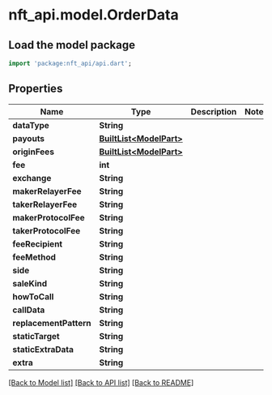 # nft_api.model.OrderData

## Load the model package
```dart
import 'package:nft_api/api.dart';
```

## Properties
Name | Type | Description | Notes
------------ | ------------- | ------------- | -------------
**dataType** | **String** |  | 
**payouts** | [**BuiltList&lt;ModelPart&gt;**](ModelPart.md) |  | 
**originFees** | [**BuiltList&lt;ModelPart&gt;**](ModelPart.md) |  | 
**fee** | **int** |  | 
**exchange** | **String** |  | 
**makerRelayerFee** | **String** |  | 
**takerRelayerFee** | **String** |  | 
**makerProtocolFee** | **String** |  | 
**takerProtocolFee** | **String** |  | 
**feeRecipient** | **String** |  | 
**feeMethod** | **String** |  | 
**side** | **String** |  | 
**saleKind** | **String** |  | 
**howToCall** | **String** |  | 
**callData** | **String** |  | 
**replacementPattern** | **String** |  | 
**staticTarget** | **String** |  | 
**staticExtraData** | **String** |  | 
**extra** | **String** |  | 

[[Back to Model list]](../README.md#documentation-for-models) [[Back to API list]](../README.md#documentation-for-api-endpoints) [[Back to README]](../README.md)


